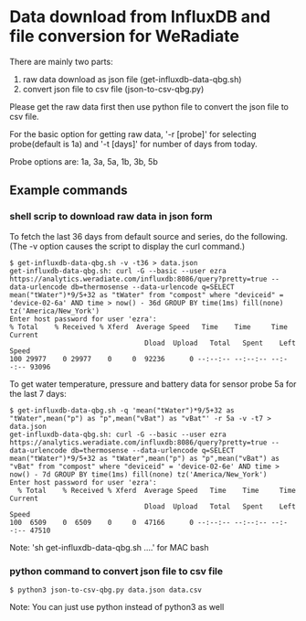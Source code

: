 # Data download from InfluxDB and file conversion for WeRadiate

There are mainly two parts:
1. raw data download as json file (get-influxdb-data-qbg.sh)
2. convert json file to csv file (json-to-csv-qbg.py)

Please get the raw data first then use python file to convert the json file to csv file.

For the basic option for getting raw data,
'-r [probe]' for selecting probe(default is 1a) and '-t [days]' for number of days from today.

Probe options are: 1a, 3a, 5a, 1b, 3b, 5b
## Example commands

### shell scrip to download raw data in json form

To fetch the last 36 days from default source and
	series, do the following. (The -v option causes the script to display
	the curl command.)

	$ get-influxdb-data-qbg.sh -v -t36 > data.json
	get-influxdb-data-qbg.sh: curl -G --basic --user ezra https://analytics.weradiate.com/influxdb:8086/query?pretty=true --data-urlencode db=thermosense --data-urlencode q=SELECT mean("tWater")*9/5+32 as "tWater" from "compost" where "deviceid" = 'device-02-6a' AND time > now() - 36d GROUP BY time(1ms) fill(none) tz('America/New_York')
	Enter host password for user 'ezra':
  	% Total    % Received % Xferd  Average Speed   Time    Time     Time  Current
	                                 Dload  Upload   Total   Spent    Left  Speed
	100 29977    0 29977    0     0  92236      0 --:--:-- --:--:-- --:--:-- 93096

To get water temperature, pressure and battery data for sensor probe 5a for the last 7 days:

	$ get-influxdb-data-qbg.sh -q 'mean("tWater")*9/5+32 as "tWater",mean("p") as "p",mean("vBat") as "vBat"' -r 5a -v -t7 > data.json
	get-influxdb-data-qbg.sh: curl -G --basic --user ezra https://analytics.weradiate.com/influxdb:8086/query?pretty=true --data-urlencode db=thermosense --data-urlencode q=SELECT mean("tWater")*9/5+32 as "tWater",mean("p") as "p",mean("vBat") as "vBat" from "compost" where "deviceid" = 'device-02-6e' AND time > now() - 7d GROUP BY time(1ms) fill(none) tz('America/New_York')
	Enter host password for user 'ezra':
	  % Total    % Received % Xferd  Average Speed   Time    Time     Time  Current
	                                 Dload  Upload   Total   Spent    Left  Speed
	100  6509    0  6509    0     0  47166      0 --:--:-- --:--:-- --:--:-- 47510

Note: 'sh get-influxdb-data-qbg.sh ....' for MAC bash

### python command to convert json file to csv file
    $ python3 json-to-csv-qbg.py data.json data.csv

Note: You can just use python instead of python3 as well
